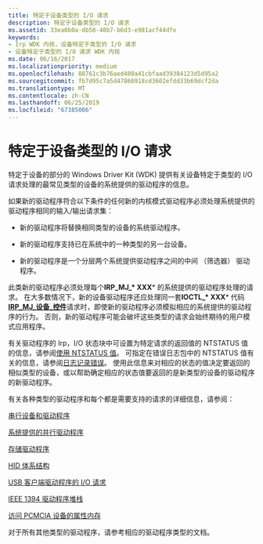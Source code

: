 ```yaml
---
title: 特定于设备类型的 I/O 请求
description: 特定于设备类型的 I/O 请求
ms.assetid: 33ea0b0a-db58-40b7-b6d3-e981acf44dfe
keywords:
- Irp WDK 内核，设备特定于类型的 I/O 请求
- 设备特定于类型的 I/O 请求 WDK 内核
ms.date: 06/16/2017
ms.localizationpriority: medium
ms.openlocfilehash: 88761c3b76aed408a41cbfaad39384123d5d95a2
ms.sourcegitcommit: fb7d95c7a5d47860918cd3602efdd33b69dcf2da
ms.translationtype: MT
ms.contentlocale: zh-CN
ms.lasthandoff: 06/25/2019
ms.locfileid: "67385006"
---
```

# <a name="device-type-specific-io-requests"></a>特定于设备类型的 I/O 请求





特定于设备的部分的 Windows Driver Kit (WDK) 提供有关设备特定于类型的 I/O 请求处理的最常见类型的设备的系统提供的驱动程序的信息。

如果新的驱动程序符合以下条件的任何新的内核模式驱动程序必须处理系统提供的驱动程序相同的输入/输出请求集：

-   新的驱动程序将替换相同类型的设备的系统驱动程序。

-   新的驱动程序支持已在系统中的一种类型的另一台设备。

-   新的驱动程序是一个分层两个系统提供驱动程序之间的中间 （筛选器） 驱动程序。

此类新的驱动程序必须处理每个**IRP\_MJ\_* XXX*** 的系统提供的驱动程序处理的请求。 在大多数情况下，新的设备驱动程序还应处理同一套**IOCTL\_* XXX*** 代码[ **IRP\_MJ\_设备\_控件**](https://docs.microsoft.com/windows-hardware/drivers/kernel/irp-mj-device-control)请求时，即使新的驱动程序必须模拟相应的系统提供的驱动程序的行为。 否则，新的驱动程序可能会破坏这些类型的请求会始终期待的用户模式应用程序。

有关驱动程序的 Irp，I/O 状态块中可设置为特定请求的返回值的 NTSTATUS 值的信息，请参阅[使用 NTSTATUS 值](using-ntstatus-values.md)。 可指定在错误日志包中的 NTSTATUS 值有关的信息，请参阅[日志记录错误](logging-errors.md)。 使用此信息来对相应的状态的值决定要返回的相似类型的设备，或以帮助确定相应的状态值要返回的是新类型的设备的驱动程序的新驱动程序。

有关各种类型的驱动程序和每个都是需要支持的请求的详细信息，请参阅：

[串行设备和驱动程序](https://docs.microsoft.com/previous-versions/ff547451(v=vs.85))

[系统提供的并行驱动程序](https://docs.microsoft.com/previous-versions/ff544814(v=vs.85))

[存储驱动程序](https://docs.microsoft.com/windows-hardware/drivers/storage/storage-drivers)

[HID 体系结构](https://docs.microsoft.com/previous-versions/jj126193(v=vs.85))

[USB 客户端驱动程序的 I/O 请求](https://docs.microsoft.com/windows-hardware/drivers/ddi/content/_usbref/#km-ioctl)

[IEEE 1394 驱动程序堆栈](https://docs.microsoft.com/windows-hardware/drivers/ieee/the-ieee-1394-driver-stack)

[访问 PCMCIA 设备的属性内存](https://docs.microsoft.com/windows-hardware/drivers/pcmcia/access-attribute-memory-of-a-pcmcia-device)

对于所有其他类型的驱动程序，请参考相应的驱动程序类型的文档。

 

 





